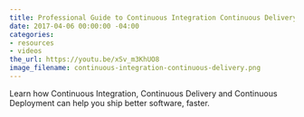 ```yaml
---
title: Professional Guide to Continuous Integration Continuous Delivery
date: 2017-04-06 00:00:00 -04:00
categories:
- resources
- videos
the_url: https://youtu.be/xSv_m3KhUO8
image_filename: continuous-integration-continuous-delivery.png
---
```


Learn how Continuous Integration, Continuous Delivery and Continuous Deployment can help you ship better software, faster.
